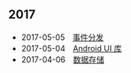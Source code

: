 ## 2017

- 2017-05-05　[事件分发](2017/eventDispatch.md)
- 2017-05-04　[Android UI 库](2017/github-android-ui.md)
- 2017-04-06　[数据存储](2017/data_storage.md)



